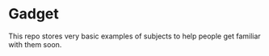 # Gadget

This repo stores very basic examples of subjects to help people get familiar with them soon.
